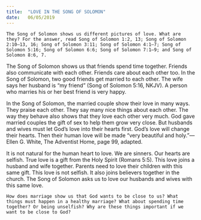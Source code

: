 ```yaml
---
title:  "LOVE IN THE SONG OF SOLOMON"
date:   06/05/2019
---
```


`The Song of Solomon shows us different pictures of love. What are they? For the answer, read Song of Solomon 1:2, 13; Song of Solomon 2:10–13, 16; Song of Solomon 3:11; Song of Solomon 4:1–7; Song of Solomon 5:16; Song of Solomon 6:6; Song of Solomon 7:1–9; and Song of Solomon 8:6, 7.`

The Song of Solomon shows us that friends spend time together. Friends also communicate with each other. Friends care about each other too. In the Song of Solomon, two good friends get married to each other. The wife says her husband is “my friend” (Song of Solomon 5:16, NKJV). A person who marries his or her best friend is very happy.

In the Song of Solomon, the married couple show their love in many ways. They praise each other. They say many nice things about each other. The way they behave also shows that they love each other very much. God gave married couples the gift of sex to help them grow very close. But husbands and wives must let God’s love into their hearts first. God’s love will change their hearts. Then their human love will be made “very beautiful and holy.”—Ellen G. White, The Adventist Home, page 99, adapted.

It is not natural for the human heart to love. We are sinners. Our hearts are selfish. True love is a gift from the Holy Spirit (Romans 5:5). This love joins a husband and wife together. Parents need to love their children with this same gift. This love is not selfish. It also joins believers together in the church. The Song of Solomon asks us to love our husbands and wives with this same love.

`How does marriage show us that God wants to be close to us? What things must happen in a healthy marriage? What about spending time together? Or being unselfish? Why are these things important if we want to be close to God?`